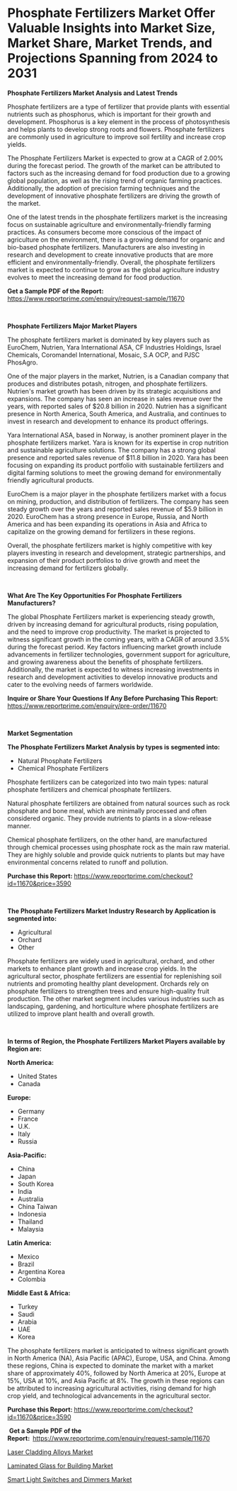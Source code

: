 <p><h1>Phosphate Fertilizers Market Offer Valuable Insights into Market Size, Market Share, Market Trends, and Projections Spanning from 2024 to 2031</h1></p><p><strong>Phosphate Fertilizers Market Analysis and Latest Trends</strong></p>
<p><p>Phosphate fertilizers are a type of fertilizer that provide plants with essential nutrients such as phosphorus, which is important for their growth and development. Phosphorus is a key element in the process of photosynthesis and helps plants to develop strong roots and flowers. Phosphate fertilizers are commonly used in agriculture to improve soil fertility and increase crop yields.</p><p>The Phosphate Fertilizers Market is expected to grow at a CAGR of 2.00% during the forecast period. The growth of the market can be attributed to factors such as the increasing demand for food production due to a growing global population, as well as the rising trend of organic farming practices. Additionally, the adoption of precision farming techniques and the development of innovative phosphate fertilizers are driving the growth of the market.</p><p>One of the latest trends in the phosphate fertilizers market is the increasing focus on sustainable agriculture and environmentally-friendly farming practices. As consumers become more conscious of the impact of agriculture on the environment, there is a growing demand for organic and bio-based phosphate fertilizers. Manufacturers are also investing in research and development to create innovative products that are more efficient and environmentally-friendly. Overall, the phosphate fertilizers market is expected to continue to grow as the global agriculture industry evolves to meet the increasing demand for food production.</p></p>
<p><strong>Get a Sample PDF of the Report:&nbsp;</strong> <a href="https://www.reportprime.com/enquiry/request-sample/11670">https://www.reportprime.com/enquiry/request-sample/11670</a></p>
<p>&nbsp;</p>
<p><strong>Phosphate Fertilizers Major Market Players</strong></p>
<p><p>The phosphate fertilizers market is dominated by key players such as EuroChem, Nutrien, Yara International ASA, CF Industries Holdings, Israel Chemicals, Coromandel International, Mosaic, S.A OCP, and PJSC PhosAgro. </p><p>One of the major players in the market, Nutrien, is a Canadian company that produces and distributes potash, nitrogen, and phosphate fertilizers. Nutrien's market growth has been driven by its strategic acquisitions and expansions. The company has seen an increase in sales revenue over the years, with reported sales of $20.8 billion in 2020. Nutrien has a significant presence in North America, South America, and Australia, and continues to invest in research and development to enhance its product offerings.</p><p>Yara International ASA, based in Norway, is another prominent player in the phosphate fertilizers market. Yara is known for its expertise in crop nutrition and sustainable agriculture solutions. The company has a strong global presence and reported sales revenue of $11.8 billion in 2020. Yara has been focusing on expanding its product portfolio with sustainable fertilizers and digital farming solutions to meet the growing demand for environmentally friendly agricultural products.</p><p>EuroChem is a major player in the phosphate fertilizers market with a focus on mining, production, and distribution of fertilizers. The company has seen steady growth over the years and reported sales revenue of $5.9 billion in 2020. EuroChem has a strong presence in Europe, Russia, and North America and has been expanding its operations in Asia and Africa to capitalize on the growing demand for fertilizers in these regions.</p><p>Overall, the phosphate fertilizers market is highly competitive with key players investing in research and development, strategic partnerships, and expansion of their product portfolios to drive growth and meet the increasing demand for fertilizers globally.</p></p>
<p>&nbsp;</p>
<p><strong>What Are The Key Opportunities For Phosphate Fertilizers Manufacturers?</strong></p>
<p><p>The global Phosphate Fertilizers market is experiencing steady growth, driven by increasing demand for agricultural products, rising population, and the need to improve crop productivity. The market is projected to witness significant growth in the coming years, with a CAGR of around 3.5% during the forecast period. Key factors influencing market growth include advancements in fertilizer technologies, government support for agriculture, and growing awareness about the benefits of phosphate fertilizers. Additionally, the market is expected to witness increasing investments in research and development activities to develop innovative products and cater to the evolving needs of farmers worldwide.</p></p>
<p><strong>Inquire or Share Your Questions If Any Before Purchasing This Report:</strong> <a href="https://www.reportprime.com/enquiry/pre-order/11670">https://www.reportprime.com/enquiry/pre-order/11670</a></p>
<p>&nbsp;</p>
<p><strong>Market Segmentation</strong></p>
<p><strong>The Phosphate Fertilizers Market Analysis by types is segmented into:</strong></p>
<p><ul><li>Natural Phosphate Fertilizers</li><li>Chemical Phosphate Fertilizers</li></ul></p>
<p><p>Phosphate fertilizers can be categorized into two main types: natural phosphate fertilizers and chemical phosphate fertilizers. </p><p>Natural phosphate fertilizers are obtained from natural sources such as rock phosphate and bone meal, which are minimally processed and often considered organic. They provide nutrients to plants in a slow-release manner.</p><p>Chemical phosphate fertilizers, on the other hand, are manufactured through chemical processes using phosphate rock as the main raw material. They are highly soluble and provide quick nutrients to plants but may have environmental concerns related to runoff and pollution.</p></p>
<p><strong>Purchase this Report:&nbsp;</strong><a href="https://www.reportprime.com/checkout?id=11670&price=3590">https://www.reportprime.com/checkout?id=11670&price=3590</a></p>
<p>&nbsp;</p>
<p><strong>The Phosphate Fertilizers Market Industry Research by Application is segmented into:</strong></p>
<p><ul><li>Agricultural</li><li>Orchard</li><li>Other</li></ul></p>
<p><p>Phosphate fertilizers are widely used in agricultural, orchard, and other markets to enhance plant growth and increase crop yields. In the agricultural sector, phosphate fertilizers are essential for replenishing soil nutrients and promoting healthy plant development. Orchards rely on phosphate fertilizers to strengthen trees and ensure high-quality fruit production. The other market segment includes various industries such as landscaping, gardening, and horticulture where phosphate fertilizers are utilized to improve plant health and overall growth.</p></p>
<p>&nbsp;</p>
<p><strong>In terms of Region, the Phosphate Fertilizers Market Players available by Region are:</strong></p>
<p>
    <p> <strong> North America: </strong>
        <ul>
            <li>United States</li>
            <li>Canada</li>
        </ul>
        </p> 
    <p> <strong> Europe: </strong>
        <ul>
            <li>Germany</li>
            <li>France</li>
            <li>U.K.</li>
            <li>Italy</li>
            <li>Russia</li>
        </ul>
        </p> 
    <p> <strong> Asia-Pacific: </strong>
        <ul>
            <li>China</li>
            <li>Japan</li>
            <li>South Korea</li>
            <li>India</li>
            <li>Australia</li>
            <li>China Taiwan</li>
            <li>Indonesia</li>
            <li>Thailand</li>
            <li>Malaysia</li>
        </ul>
        </p> 
    <p> <strong> Latin America: </strong>
        <ul>
            <li>Mexico</li>
            <li>Brazil</li>
            <li>Argentina Korea</li>
            <li>Colombia</li>
        </ul>
        </p> 
    <p> <strong> Middle East & Africa: </strong>
        <ul>
            <li>Turkey</li>
            <li>Saudi</li>
            <li>Arabia</li>
            <li>UAE</li>
            <li>Korea</li>
        </ul>
    </p>
    </p>
<p><p>The phosphate fertilizers market is anticipated to witness significant growth in North America (NA), Asia Pacific (APAC), Europe, USA, and China. Among these regions, China is expected to dominate the market with a market share of approximately 40%, followed by North America at 20%, Europe at 15%, USA at 10%, and Asia Pacific at 8%. The growth in these regions can be attributed to increasing agricultural activities, rising demand for high crop yield, and technological advancements in the agricultural sector.</p></p>
<p><strong>Purchase this Report: </strong><a href="https://www.reportprime.com/checkout?id=11670&price=3590">https://www.reportprime.com/checkout?id=11670&price=3590</a></p>
<p>&nbsp;<strong>Get a Sample PDF of the Report:&nbsp;&nbsp;</strong><a href="https://www.reportprime.com/enquiry/request-sample/11670">https://www.reportprime.com/enquiry/request-sample/11670</a></p>
<p><strong></strong></p>
<p><p><a href="https://view.publitas.com/reportprime-1/laser-cladding-alloys-market-size-and-examines-its-market-scope-with-a-primary-focus-on-growth-opportunities-and-forecasted-trends-spanning-from-2024-to-2031/">Laser Cladding Alloys Market</a></p><p><a href="https://view.publitas.com/reportprime-1/laminated-glass-for-building-market-size-growth-and-forecast-from-2024-2031/">Laminated Glass for Building Market</a></p><p><a href="https://view.publitas.com/reportprime-1/smart-light-switches-and-dimmers-market-size-market-trends-and-growth-outlook-forecasted-for-period-from-2024-to-2031/">Smart Light Switches and Dimmers Market</a></p></p>